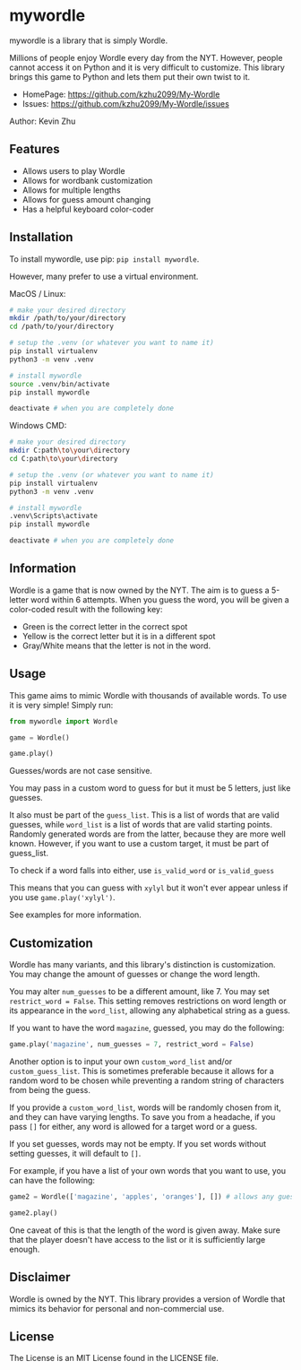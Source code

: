 # mywordle

mywordle is a library that is simply Wordle.

Millions of people enjoy Wordle every day from the NYT.
However, people cannot access it on Python and it is very difficult to customize.
This library brings this game to Python and lets them put their own twist to it.

- HomePage: https://github.com/kzhu2099/My-Wordle
- Issues: https://github.com/kzhu2099/My-Wordle/issues

Author: Kevin Zhu

## Features

- Allows users to play Wordle
- Allows for wordbank customization
- Allows for multiple lengths
- Allows for guess amount changing
- Has a helpful keyboard color-coder

## Installation

To install mywordle, use pip: ```pip install mywordle```.

However, many prefer to use a virtual environment.

MacOS / Linux:

```sh
# make your desired directory
mkdir /path/to/your/directory
cd /path/to/your/directory

# setup the .venv (or whatever you want to name it)
pip install virtualenv
python3 -m venv .venv

# install mywordle
source .venv/bin/activate
pip install mywordle

deactivate # when you are completely done
```

Windows CMD:

```sh
# make your desired directory
mkdir C:path\to\your\directory
cd C:path\to\your\directory

# setup the .venv (or whatever you want to name it)
pip install virtualenv
python3 -m venv .venv

# install mywordle
.venv\Scripts\activate
pip install mywordle

deactivate # when you are completely done
```

## Information

Wordle is a game that is now owned by the NYT.
The aim is to guess a 5-letter word within 6 attempts.
When you guess the word, you will be given a color-coded result with the following key:

- Green is the correct letter in the correct spot
- Yellow is the correct letter but it is in a different spot
- Gray/White means that the letter is not in the word.

## Usage

This game aims to mimic Wordle with thousands of available words.
To use it is very simple! Simply run:

```python
from mywordle import Wordle

game = Wordle()

game.play()
```

Guesses/words are not case sensitive.

You may pass in a custom word to guess for but it must be 5 letters, just like guesses.

It also must be part of the ```guess_list```. This is a list of words that are valid guesses, while ```word_list``` is a list of words that are valid starting points.
Randomly generated words are from the latter, because they are more well known. However, if you want to use a custom target, it must be part of guess_list.

To check if a word falls into either, use ```is_valid_word``` or ```is_valid_guess```

This means that you can guess with ```xylyl``` but it won't ever appear unless if you use ```game.play('xylyl')```.

See examples for more information.

## Customization

Wordle has many variants, and this library's distinction is customization. You may change the amount of guesses or change the word length.

You may alter ```num_guesses``` to be a different amount, like 7.
You may set ```restrict_word = False```.
This setting removes restrictions on word length or its appearance in the ```word_list```, allowing any alphabetical string as a guess.

If you want to have the word ```magazine```, guessed, you may do the following:

```python
game.play('magazine', num_guesses = 7, restrict_word = False)
```

Another option is to input your own ```custom_word_list``` and/or ```custom_guess_list```.
This is sometimes preferable because it allows for a random word to be chosen while preventing a random string of characters from being the guess.

If you provide a ```custom_word_list```, words will be randomly chosen from it, and they can have varying lengths.
To save you from a headache, if you pass ```[]``` for either, any word is allowed for a target word or a guess.

If you set guesses, words may not be empty.
If you set words without setting guesses, it will default to ```[]```.

For example, if you have a list of your own words that you want to use, you can have the following:

```python
game2 = Wordle(['magazine', 'apples', 'oranges'], []) # allows any guesses after picking from this list

game2.play()
```

One caveat of this is that the length of the word is given away.
Make sure that the player doesn't have access to the list or it is sufficiently large enough.

## Disclaimer

Wordle is owned by the NYT. This library provides a version of Wordle that mimics its behavior for personal and non-commercial use.

## License

The License is an MIT License found in the LICENSE file.